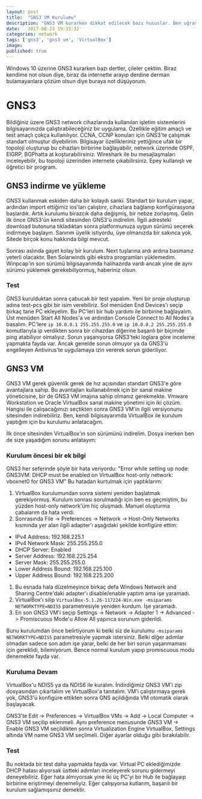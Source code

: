 ```yaml
---
layout: post
title:  "GNS3 VM Kurulumu"
description: "GNS3 VM kurarken dikkat edilecek bazı hususlar. Ben uğraştım, siz uğraşmayın. "
date:   2017-08-23 19:33:32
categories: network
tags: ['gns3', 'gns3 vm', 'VirtualBox']
image: 
published: true
---
```


Windows 10 üzerine GNS3 kurarken bazı dertler, çileler çektim. Biraz kendime not olsun diye, biraz da internette arayıp derdine derman bulamayanlara çözüm olsun diye buraya not düşüyorum. 

# GNS3 

Bildiğiniz üzere GNS3 network cihazlarında kullanılan işletim sistemlerini bilgisayarınızda çalıştırabileceğiniz bir uygulama. Özellikle eğitim amaçlı ve test amaçlı çokça kullanılıyor. CCNA, CCNP konuları için GNS3'te çalışmak standart olmuştur diyebilirim. Bilgisayar özellikleriniz yettiğince ufak bir topoloji oluşturup bu cihazları birbirine bağlayabilir, network üzerinde OSPF, EIGRP, BGPhatta at koşturabilirsiniz. Wireshark ile bu mesajlaşmaları inceleyebilir, bu topoloji üzerinden internete çıkabilirsiniz. Epey kullanışlı ve öğretici bir program. 

## GNS3 indirme ve yükleme

GNS3 kullanmak eskiden daha bir kolaydı sanki. Standart bir kurulum yapar, ardından import ettiğimiz ios'ları çalıştırır, cihazlara bağlanıp konfigürasyona başlardık. Artık kurulumu birazcık daha değişmiş, bir nebze zorlaşmış. Gelin ilk önce GNS3'ün kendi sitesinden GNS3'ü indirelim. İlgili adresteki download butonuna tıkladıktan sonra platformunuza uygun sürümü seçerek indirmeye başlayın. Sanırım üyelik istiyordu, üye olmanızda bir sakınca yok. Sitede birçok konu hakkında bilgi mevcut. 

Sonrası aslında gayet kolay bir kurulum. Next tuşlarına ardı ardına basmanız yeterli olacaktır. Ben Solarwinds gibi ekstra programları yüklemedim. Winpcap'in son sürümü bilgisayarımda halihazırda vardı ancak yine de aynı sürümü yüklemek gerekebiliyormuş, haberiniz olsun. 

### Test

GNS3 kurulduktan sonra çabucak bir test yapalım. Yeni bir proje oluşturup adına test-pcs gibi bir isim verebiliriz. Sol menüden End Devices'ı seçip birkaç tane PC ekleyelim. Bu PC'leri bir hub yardımı ile birbirine bağlayalım. Üst menüden Start All Nodes'a ve ardından Console Connect to All Nodes'a basalım. PC'lere `ip 10.0.0.1 255.255.255.0` ve `ip 10.0.0.2 255.255.255.0` komutlarıyla ip verdikten sonra bir cihazdan diğerine başarılı bir biçimde ping atabiliyor olmalıyız. Sorun yaşanıyorsa GNS3'teki loglara göre inceleme yapmakta fayda var. Ancak genelde sorun olmuyor ya da GNS3'ü engelleyen Antivirus'te uygulamaya izin vererek sorun gideriliyor. 

## GNS3 VM

GNS3 VM gerek güvenlik gerek de hız açısından standart GNS3'e göre avantajlara sahip. Bu avantajları kullanabilmek için bir sanal makine yöneticisine, bir de GNS3 VM imajına sahip olmanız gerekmekte. Vmware Workstation ve Oracle VirtualBox sanal makine yönetimi için iki çözüm. Hangisi ile çalışacağımızı seçtikten sonra GNS3 VM'in ilgili versiyonunu sitesinden indirebiliriz. Ben, kendi bilgisayarımda VirtualBox ile kurulum yaptığım için bu kurulumu anlatacağım.

İlk önce sitesinden VirtualBox'ın son sürümünü indirelim. Dosya inerken ben de size yaşadığım sorunu anlatayım:

### Kurulum öncesi bir ek bilgi

GNS3 her seferinde şöyle bir hata veriyordu: "Error while setting up node: GNS3VM: DHCP must be enabled on VirtualBox host-only network: vboxnet0 for GNS3 VM" Bu hatadan kurtulmak için yaptıklarım:
1. VirtualBox kurulumundan sonra sistemi yeniden başlatmak gerekiyormuş. Kurulum sonrası sorulmadığı için ben es geçmiştim, bu yüzden host-only network'üm hiç oluşmadı. Manuel oluşturma çabalarım da hata verdi.
1. Sonrasında File -> Preferences -> Network -> Host-Only Networks kısmında yer alan ilgili adapter'ı aşağıdaki şekilde konfigüre ettim:
  * IPv4 Address: 192.168.225.1
  * IPv4 Network Mask: 255.255.255.0
  * DHCP Server: Enabled
  * Server Address: 192.168.225.254
  * Server Mask: 255.255.255.0
  * Lower Address Bound: 192.168.225.100
  * Upper Address Bound: 192.168.225.200
1. Bu esnada hala düzelmeyince birkaç defa Windows Network and Sharing Centre'daki adapter'ı disable/enable yaptım ama işe yaramadı. 
1. VirtualBox'ı silip `VirtualBox-5.1.26-117224-Win.exe -msiparams NETWORKTYPE=NDIS5` parametresiyle yeniden kurdum. İşe yaramadı.
1. En son GNS3 VM'i seçip Settings -> Network -> Adapter 1 -> Advanced -> Promiscuous Mode'u Allow All yapınca sorunum giderildi.

Bunu kurulumdan önce belirtiyorum ki belki siz de kurulumu `-msiparams NETWORKTYPE=NDIS5` parametresiyle yapmak istersiniz. Belki diğer adımlar olmadan sadece son adım işe yarar, belki de her biri sorun yaşanmaması için gereklidi, bilemiyorum. Bence normal kurulum yapıp promiscuous modu denemekte fayda var.

### Kuruluma Devam

VirtualBox'u NDIS5 ya da NDIS6 ile kuralım. İndirdiğimiz GNS3 VM'i zip dosyasından çıkartalım ve VirtualBox'a tanıtalım. VM'i çalıştırmaya gerek yok, GNS3'ü konfigüre ettikten sonra GNS açıldığında VM otomatik olarak başlayacak. 

GNS3'te Edit -> Preferences -> VirtualBox VMs -> Add -> Local Computer -> GNS3 VM seçilip eklenmeli.
Aynı preference menusunde GNS3 VM -> Enable GNS3 VM seçildikten sonra Virtualization Engine VirtualBox, Settings altında VM name GNS3 VM seçilmeli. Diğer ayarlar olduğu gibi bırakılabilir.

### Test

Bu noktada bir test daha yapmakta fayda var. Virtual PC eklediğimizde DHCP hatası alıyorsak üstteki adımları inceleyerek sorunu gidermeyi deneyebiliriz. Eğer hata almıyorsak yine iki üç PC'yi bir Hub ile bağlayaıp birbirine eriştirmeyi denemeliyiz. Eğer çalışıyorsa kutlarım, başarılı bir kurulum sağlamışsınız demektir. 
